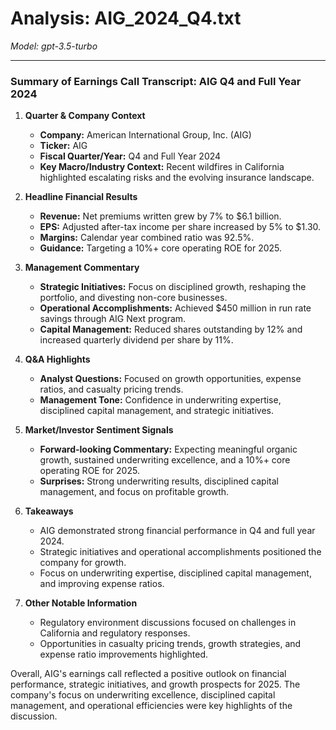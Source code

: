 # Analysis: AIG_2024_Q4.txt

*Model: gpt-3.5-turbo*

---

### Summary of Earnings Call Transcript: AIG Q4 and Full Year 2024

1. **Quarter & Company Context**
   - **Company:** American International Group, Inc. (AIG)
   - **Ticker:** AIG
   - **Fiscal Quarter/Year:** Q4 and Full Year 2024
   - **Key Macro/Industry Context:** Recent wildfires in California highlighted escalating risks and the evolving insurance landscape.

2. **Headline Financial Results**
   - **Revenue:** Net premiums written grew by 7% to $6.1 billion.
   - **EPS:** Adjusted after-tax income per share increased by 5% to $1.30.
   - **Margins:** Calendar year combined ratio was 92.5%.
   - **Guidance:** Targeting a 10%+ core operating ROE for 2025.

3. **Management Commentary**
   - **Strategic Initiatives:** Focus on disciplined growth, reshaping the portfolio, and divesting non-core businesses.
   - **Operational Accomplishments:** Achieved $450 million in run rate savings through AIG Next program.
   - **Capital Management:** Reduced shares outstanding by 12% and increased quarterly dividend per share by 11%.

4. **Q&A Highlights**
   - **Analyst Questions:** Focused on growth opportunities, expense ratios, and casualty pricing trends.
   - **Management Tone:** Confidence in underwriting expertise, disciplined capital management, and strategic initiatives.

5. **Market/Investor Sentiment Signals**
   - **Forward-looking Commentary:** Expecting meaningful organic growth, sustained underwriting excellence, and a 10%+ core operating ROE for 2025.
   - **Surprises:** Strong underwriting results, disciplined capital management, and focus on profitable growth.

6. **Takeaways**
   - AIG demonstrated strong financial performance in Q4 and full year 2024.
   - Strategic initiatives and operational accomplishments positioned the company for growth.
   - Focus on underwriting expertise, disciplined capital management, and improving expense ratios.

7. **Other Notable Information**
   - Regulatory environment discussions focused on challenges in California and regulatory responses.
   - Opportunities in casualty pricing trends, growth strategies, and expense ratio improvements highlighted.

Overall, AIG's earnings call reflected a positive outlook on financial performance, strategic initiatives, and growth prospects for 2025. The company's focus on underwriting excellence, disciplined capital management, and operational efficiencies were key highlights of the discussion.
